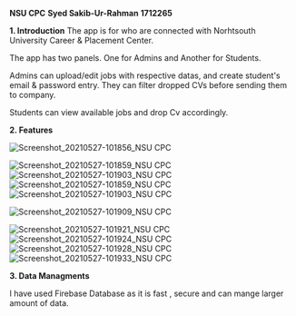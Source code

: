 **NSU CPC**
**Syed Sakib-Ur-Rahman**
**1712265**


**1. Introduction**
The app is for who are connected with Norhtsouth University Career & Placement Center.

The app has two panels. One for Admins and Another for Students.

Admins can upload/edit jobs with respective datas, and create student's email & password entry. They can filter dropped CVs before sending them to company.

Students can view available jobs and drop Cv accordingly. 


**2. Features** 

![Screenshot_20210527-101856_NSU CPC](https://user-images.githubusercontent.com/45916262/119766324-9fe81d00-bed6-11eb-9f8f-579c7864fe9b.jpg)



![Screenshot_20210527-101859_NSU CPC](https://user-images.githubusercontent.com/45916262/119766330-a1194a00-bed6-11eb-92af-e45bb57d05d5.jpg)
![Screenshot_20210527-101903_NSU CPC](https://user-images.githubusercontent.com/45916262/119766344-a8405800-bed6-11eb-8b36-3c9fd5b301f5.jpg)
![Screenshot_20210527-101859_NSU CPC](https://user-images.githubusercontent.com/45916262/119766338-a6769480-bed6-11eb-9323-676b4c8c963e.jpg)
![Screenshot_20210527-101903_NSU CPC](https://user-images.githubusercontent.com/45916262/119766364-af676600-bed6-11eb-9c7a-e08dd9f344a3.jpg)



![Screenshot_20210527-101909_NSU CPC](https://user-images.githubusercontent.com/45916262/119766121-47b11b00-bed6-11eb-9223-1a316837983c.jpg)

![Screenshot_20210527-101921_NSU CPC](https://user-images.githubusercontent.com/45916262/119766142-4ed82900-bed6-11eb-96c1-730a34ff9270.jpg)
![Screenshot_20210527-101924_NSU CPC](https://user-images.githubusercontent.com/45916262/119766143-50a1ec80-bed6-11eb-977a-53bbd131385e.jpg)
![Screenshot_20210527-101928_NSU CPC](https://user-images.githubusercontent.com/45916262/119766151-53044680-bed6-11eb-9315-67321e830394.jpg)
![Screenshot_20210527-101933_NSU CPC](https://user-images.githubusercontent.com/45916262/119766157-5566a080-bed6-11eb-8dc2-6b0d7dcc86b4.jpg)







**3. Data Managments**

I have used Firebase Database as it is fast , secure and can mange larger amount of data. 








